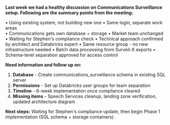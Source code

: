 **Last week we had a healthy discussion on Communications Surveillance setup. Following are the summary points from the meeting:**

• Using existing system, not building new one
• Same login, separate work areas  
• Communications gets own database + storage
• Market team unchanged
• Waiting for Stephen's compliance check
• Technical approach confirmed by architect and Databricks expert
• Same resource group - no new infrastructure needed
• Batch data processing from Surveil-X exports
• Schema-level separation approved for access control

**Need information and follow up on:**
1) **Database** - Create communications_surveillance schema in existing SQL server
2) **Permissions** - Set up Databricks user groups for team separation  
3) **Timeline** - 6-week implementation once compliance cleared
4) **Missing items** - Speech Services cleanup, landing zone verification, updated architecture diagram

**Next steps:** Waiting for Stephen's compliance update, then begin Phase 1 implementation (SQL schema + storage containers).
